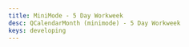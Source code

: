 ```yaml
---
title: MiniMode - 5 Day Workweek
desc: QCalendarMonth (minimode) - 5 Day Workweek
keys: developing
---
```


<example-viewer
  title="5 Day Workweek"
  file="MiniMode5DayWorkweek"
  codepen-title="QCalendarMonth (mini-mode)"
/>

